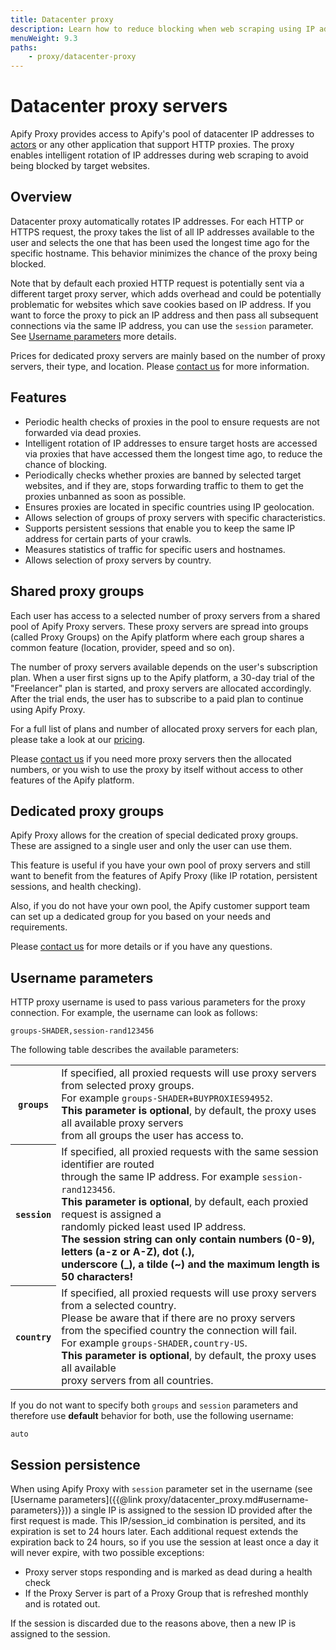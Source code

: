 ```yaml
---
title: Datacenter proxy
description: Learn how to reduce blocking when web scraping using IP address rotation. See proxy parameters and learn to implement Apify Proxy in an application.
menuWeight: 9.3
paths:
    - proxy/datacenter-proxy
---
```


# [](#datacenter-proxy-servers)Datacenter proxy servers

Apify Proxy provides access to Apify's pool of datacenter IP addresses to [actors](./actors) or any other application that support HTTP proxies. The proxy enables intelligent rotation of IP addresses during web scraping to avoid being blocked by target websites.

## [](#overview)Overview

Datacenter proxy automatically rotates IP addresses. For each HTTP or HTTPS request, the proxy takes the list of all IP addresses available to the user and selects the one that has been used the longest time ago for the specific hostname. This behavior minimizes the chance of the proxy being blocked.

Note that by default each proxied HTTP request is potentially sent via a different target proxy server, which adds overhead and could be potentially problematic for websites which save cookies based on IP address. If you want to force the proxy to pick an IP address and then pass all subsequent connections via the same IP address, you can use the `session` parameter. See [Username parameters](#username-parameters) more details.

Prices for dedicated proxy servers are mainly based on the number of proxy servers, their type, and location. Please [contact us](https://apify.com/contact) for more information.

## [](#features)Features

*   Periodic health checks of proxies in the pool to ensure requests are not forwarded via dead proxies.
*   Intelligent rotation of IP addresses to ensure target hosts are accessed via proxies that have accessed them the longest time ago, to reduce the chance of blocking.
*   Periodically checks whether proxies are banned by selected target websites, and if they are, stops forwarding traffic to them to get the proxies unbanned as soon as possible.
*   Ensures proxies are located in specific countries using IP geolocation.
*   Allows selection of groups of proxy servers with specific characteristics.
*   Supports persistent sessions that enable you to keep the same IP address for certain parts of your crawls.
*   Measures statistics of traffic for specific users and hostnames.
*   Allows selection of proxy servers by country.

## [](#shared-proxy-groups)Shared proxy groups

Each user has access to a selected number of proxy servers from a shared pool of Apify Proxy servers. These proxy servers are spread into groups (called Proxy Groups) on the Apify platform where each group shares a common feature (location, provider, speed and so on).

The number of proxy servers available depends on the user's subscription plan. When a user first signs up to the Apify platform, a 30-day trial of the "Freelancer" plan is started, and proxy servers are allocated accordingly. After the trial ends, the user has to subscribe to a paid plan to continue using Apify Proxy.

For a full list of plans and number of allocated proxy servers for each plan, please take a look at our [pricing](https://apify.com/pricing).

Please [contact us](https://apify.com/contact) if you need more proxy servers then the allocated numbers, or you wish to use the proxy by itself without access to other features of the Apify platform.

## [](#dedicated-proxy-groups)Dedicated proxy groups

Apify Proxy allows for the creation of special dedicated proxy groups. These are assigned to a single user and only the user can use them.

This feature is useful if you have your own pool of proxy servers and still want to benefit from the features of Apify Proxy (like IP rotation, persistent sessions, and health checking).

Also, if you do not have your own pool, the [](https://apify.com/contact)Apify customer support team can set up a dedicated group for you based on your needs and requirements.

Please [contact us](https://apify.com/contact) for more details or if you have any questions.

## [](#username-parameters)Username parameters

HTTP proxy username is used to pass various parameters for the proxy connection. For example, the username can look as follows:

    groups-SHADER,session-rand123456

The following table describes the available parameters:

<table class="table table-bordered table-condensed">
    <tbody>
    <tr>
        <th><code>groups</code></th>
        <td>
            If specified, all proxied requests will use proxy servers from selected proxy groups.
            <br/>For example <code>groups-SHADER+BUYPROXIES94952</code>.
            <br /><strong>This parameter is optional</strong>,
            by default, the proxy uses all available proxy servers
            <br/>from all groups the user has access to.
        </td>
    </tr>
    <tr>
        <th><code>session</code></th>
        <td>
            If specified, all proxied requests with the same session identifier are routed
            <br/>through the same IP address. For example <code>session-rand123456</code>.
            <br /><strong>This parameter is optional</strong>, by default, each proxied request
            is assigned a
            <br/>randomly picked least used IP address.
            <br /><strong>The session string can only contain numbers (0-9), letters (a-z or A-Z),
            dot (.),
            <br/>underscore (_), a tilde (~) and the maximum length is 50 characters!</strong>
        </td>
    </tr>
    <tr>
        <th><code>country</code></th>
        <td>
            If specified, all proxied requests will use proxy servers from a selected country.
             <br/>Please be aware that if there are no proxy servers
            <br/>from the specified country the connection will fail.
             <br/>For example <code>groups-SHADER,country-US</code>.
            <br /><strong>This parameter is optional</strong>,
            by default, the proxy uses all available
            <br/>proxy servers from all countries.
        </td>
    </tr>
    </tbody>
</table>

If you do not want to specify both `groups` and `session` parameters and therefore use **default** behavior for both, use the following username:

    auto

## [](#session-persistence)Session persistence

When using Apify Proxy with `session` parameter set in the username (see [Username parameters]({{@link proxy/datacenter_proxy.md#username-parameters}})) a single IP is assigned to the session ID provided after the first request is made. This IP/session_id combination is persited, and its expiration is set to 24 hours later. Each additional request extends the expiration back to 24 hours, so if you use the session at least once a day it will never expire, with two possible exceptions:

*   Proxy server stops responding and is marked as dead during a health check
*   If the Proxy Server is part of a Proxy Group that is refreshed monthly and is rotated out.

If the session is discarded due to the reasons above, then a new IP is assigned to the session.

